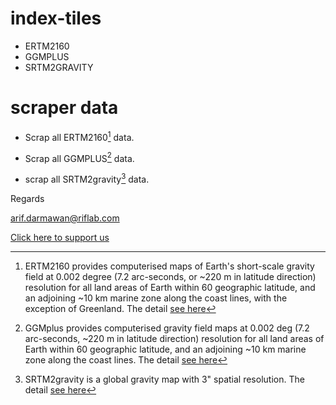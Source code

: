 # index-tiles
- ERTM2160
- GGMPLUS
- SRTM2GRAVITY

# scraper data

- Scrap all ERTM2160[^1] data.

[^1]: ERTM2160 provides computerised maps of Earth's short-scale gravity field at 0.002 degree (7.2 arc-seconds, or ~220 m in latitude direction) resolution for all land areas of Earth within 60 geographic latitude, and an adjoining ~10 km marine zone along the coast lines, with the exception of Greenland. The detail [see here](https://ddfe.curtin.edu.au/gravitymodels/ERTM2160/ERTM2160_readme.dat)

- Scrap all GGMPLUS[^2] data.

[^2]: GGMplus provides computerised gravity field maps at 0.002 deg (7.2 arc-seconds, ~220 m in latitude direction) resolution for all land areas of Earth within 60 
geographic latitude, and an adjoining ~10 km marine zone along the coast lines. The detail [see here](https://ddfe.curtin.edu.au/gravitymodels/GGMplus/GGMplus_readme.dat)

- scrap all SRTM2gravity[^3] data.

[^3]: SRTM2gravity is a global gravity map with 3" spatial resolution. The detail [see here](https://ddfe.curtin.edu.au/models/SRTM2gravity2018/SRTM2gravity_Readme.dat)

Regards

arif.darmawan@riflab.com

[Click here to support us](https://www.paypal.com/paypalme/arifdarma1)


